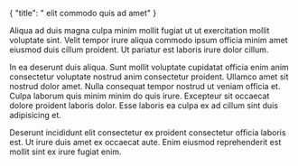 {
  "title": " elit commodo quis ad amet"
}

Aliqua ad duis magna culpa minim mollit fugiat ut ut exercitation mollit voluptate sint. Velit tempor irure aliqua commodo ipsum officia minim amet eiusmod duis cillum proident. Ut pariatur est laboris irure dolor cillum.

In ea deserunt duis aliqua. Sunt mollit voluptate cupidatat officia enim anim consectetur voluptate nostrud anim consectetur proident. Ullamco amet sit nostrud dolor amet. Nulla consequat tempor nostrud ut veniam officia et. Culpa laborum quis minim minim do quis irure. Excepteur sit occaecat dolore proident laboris dolor. Esse laboris ea culpa ex ad cillum sint duis adipisicing et.

Deserunt incididunt elit consectetur ex proident consectetur officia laboris est. Ut irure duis amet ex occaecat aute. Enim eiusmod reprehenderit est mollit sint ex irure fugiat enim.